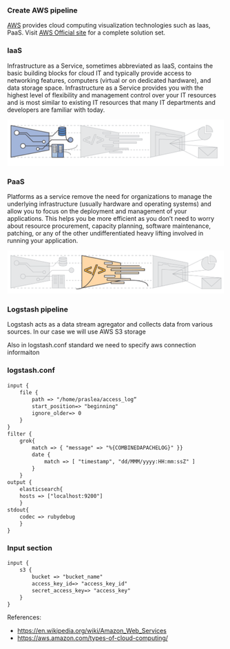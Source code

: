 ### Create AWS pipeline

[AWS](https://en.wikipedia.org/wiki/Amazon_Web_Services) provides cloud computing visualization technologies such as Iaas, PaaS.
Visit [AWS Official site](https://aws.amazon.com/) for a complete solution set.

### IaaS

Infrastructure as a Service, sometimes abbreviated as IaaS, contains the basic building blocks for cloud IT and typically provide access to networking features, computers (virtual or on dedicated hardware), and data storage space. Infrastructure as a Service provides you with the highest level of flexibility and management control over your IT resources and is most similar to existing IT resources that many IT departments and developers are familiar with today.

![IMG](images/IaaS.png)

### PaaS

Platforms as a service remove the need for organizations to manage the underlying infrastructure (usually hardware and operating systems) and allow you to focus on the deployment and management of your applications. This helps you be more efficient as you don’t need to worry about resource procurement, capacity planning, software maintenance, patching, or any of the other undifferentiated heavy lifting involved in running your application.

![IMG](images/PaaS.png)

  
### Logstash pipeline

Logstash acts as a data stream agregator and collects data from various sources.
In our case we will use AWS S3 storage

Also in logstash.conf standard we need to specify aws connection informaiton

### logstash.conf

```buildoutcfg
input {
	file {
		path => "/home/praslea/access_log“
		start_position=> "beginning"
		ignore_older=> 0
	}
}
filter {
	grok{
		match => { "message" => "%{COMBINEDAPACHELOG}" }}
		date {
			match => [ "timestamp", "dd/MMM/yyyy:HH:mm:ssZ" ]
		}
	}
output {
	elasticsearch{
	hosts => ["localhost:9200"]
	}
stdout{
	codec => rubydebug
	}
}
```

###  Input section
```buildoutcfg
input {
    s3 {
        bucket => "bucket_name"
        access_key_id=> "access_key_id"
        secret_access_key=> "access_key"
    }
}
```

References:
  * https://en.wikipedia.org/wiki/Amazon_Web_Services
  * https://aws.amazon.com/types-of-cloud-computing/